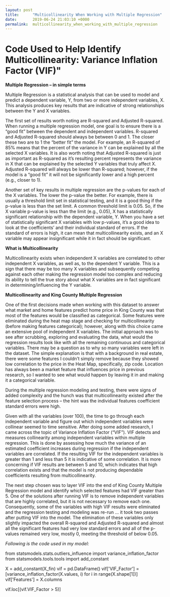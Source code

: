 ```yaml
---
layout: post
title:      "Multicollinearity When Working with Multiple Regression"
date:       2019-06-24 21:03:10 +0000
permalink:  multicollinearity_when_working_with_multiple_regression
---
```


# Code Used to Help Identify Multicollinearity: Variance Inflation Factor (VIF)"


**Multiple Regression – in simple terms**

Multiple Regression is a statistical analysis that can be used to model and predict a dependent variable, Y, from two or more independent variables, X.  This analysis produces key results that are indicative of strong relationships between the Y and X variables.  

The first set of results worth noting are R-squared and Adjusted R-squared.  When running a multiple regression model, one goal is to ensure there is a “good fit” between the dependent and independent variables.  R-squared and Adjusted R-squared should always be between 0 and 1.  The closer these two are to 1 the “better fit” the model.  For example, an R-squared of 85% means that the percent of the variance in Y can be explained by all the selected X variables.   It is also worth noting that Adjusted R-squared is just as important as R-squared as it’s resulting percent represents the variance in X that can be explained by the selected Y variables that truly affect X. Adjusted R-squared will always be lower than R-squared; however, if the model is a “good fit” it will not be significantly lower and a high percent (e.g., closer to 1).

Another set of key results in multiple regression are the p-values for each of the X variables.  The lower the p-value the better.  For example, there is usually a threshold limit set in statistical testing, and it is a good thing if the p-value is less than the set limit.  A common threshold limit is 0.05.  So, if the X variable p-value is less than the limit (e.g., 0.05), X has a statistically significant relationship with the dependent variable, Y.
When you have a set of statistically significant X variables with low p-values, it’s a good idea to look at the coefficients’ and their individual standard of errors.  If the standard of errors is high, it can mean that multicollinearity exists, and an X variable may appear insignificant while it in fact should be significant.

**What is Multicollinearity**

Multicollinearity exists when independent X variables are correlated to other independent X variables, as well as, to the dependent Y variable.  This is a sign that there may be too many X variables and subsequently competing against each other making the regression model too complex and reducing its ability to tell the true story about what X variables are in fact significant in determining/influencing the Y variable.

**Multicollinearity and King County Multiple Regression**

One of the first decisions made when working with this dataset to answer what market and home features predict home price in King County was that most of the features would be classified as categorical.  Some features were eliminated during the heat map stage and checking for multicollinearity (before making features categorical); however, along with this choice came an extensive pool of independent X variables.  The initial approach was to see after scrubbing, exploring and evaluating the data, what would the regression results look like with all the remaining continuous and categorical variables.  There may be a question as to why so many variables were left in the dataset.  The simple explanation is that with a background in real estate, there were some features I couldn’t simply remove because they showed low correlation to the price in the Heat Map, specifically, zip code.  Location has always been a market feature that influences price in previous research, so I wanted to see what would happen by leaving it in and making it a categorical variable.

During the multiple regression modeling and testing, there were signs of added complexity and the hunch was that multicollinearity existed after the feature selection process – the hint was the individual features coefficient standard errors were high.

Given with all the variables (over 100), the time to go through each independent variable and figure out which independent variables were collinear seemed to time sensitive.  After doing some added research, I came across the topic of Variance Inflation Factor (“VIF”).  VIF detects and measures collinearity among independent variables within multiple regression.  This is done by assessing how much the variance of an estimated coefficient increases during regression if the independent variables are correlated.  If the resulting VIF for the independent variables is greater than 1 and less than 5 it is indicative of some correlation.  It is more concerning if VIF results are between 5 and 10, which indicates that high correlation exists and that the model is not producing dependable coefficients resulting from multicollinearity.  

The next step chosen was to layer VIF into the end of King County Multiple Regression model and identify which selected features had VIF greater than 5.  One of the solutions after running VIF is to remove independent variables that are highly correlated, but it is not necessary to remove each one.  Consequently, some of the variables with high VIF results were eliminated and the regression testing and modeling was re-run … it took two passes after putting VIF into the model.  The elimination of these variables only slightly impacted the overall R-squared and Adjusted R-squared and almost all the significant features had very low standard errors and all of the p-values remained very low, mostly 0, meeting the threshold of below 0.05.

*Following is the code used in my model:*

from statsmodels.stats.outliers_influence import variance_inflation_factor
from statsmodels.tools.tools import add_constant

X = add_constant(X_fin)
vif = pd.DataFrame()
vif['VIF_Factor'] = [variance_inflation_factor(X.values, i) for i in range(X.shape[1])]
vif['Features'] = X.columns

vif.loc[(vif.VIF_Factor > 5)]

